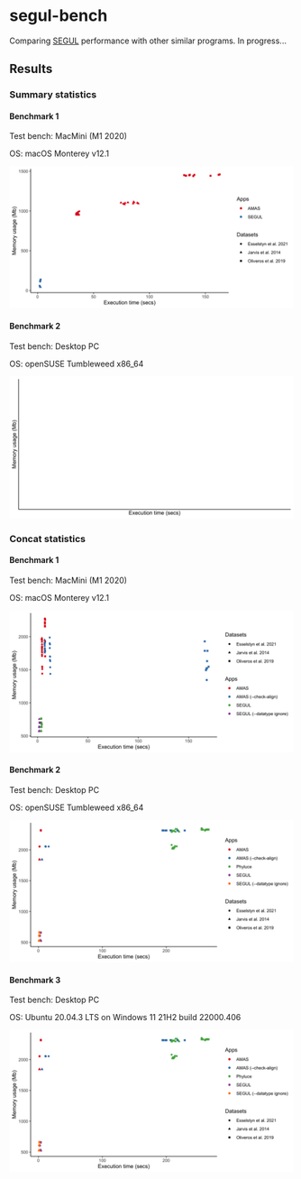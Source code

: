 # segul-bench

Comparing [SEGUL](https://github.com/hhandika/segul) performance with other similar programs. In progress...

## Results

### Summary statistics

#### Benchmark 1

Test bench: MacMini (M1 2020)

OS: macOS Monterey v12.1

![results](figures/macOS_summary_stats.png)

#### Benchmark 2

Test bench: Desktop PC

OS: openSUSE Tumbleweed x86_64

![results](figures/Linux_summary_stats.png)

### Concat statistics

#### Benchmark 1

Test bench: MacMini (M1 2020)

OS: macOS Monterey v12.1

![results](figures/macOS_concat_stats.png)

#### Benchmark 2

Test bench: Desktop PC

OS: openSUSE Tumbleweed x86_64

![results](figures/Linux_concat_stats.png)

#### Benchmark 3

Test bench: Desktop PC

OS: Ubuntu 20.04.3 LTS on Windows 11 21H2 build 22000.406

![results](figures/Linux_concat_stats.png)